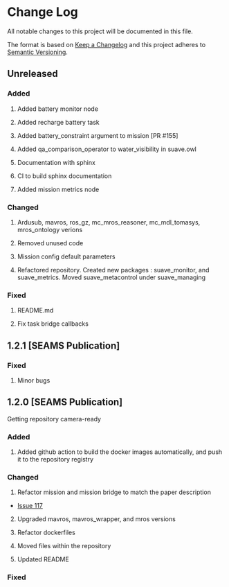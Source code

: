 
# Change Log
All notable changes to this project will be documented in this file.

The format is based on [Keep a Changelog](http://keepachangelog.com/)
and this project adheres to [Semantic Versioning](http://semver.org/).

## Unreleased

### Added

1. Added battery monitor node

2. Added recharge battery task

4. Added battery_constraint argument to mission [PR #155]

5. Added qa_comparison_operator to water_visibility in suave.owl

6. Documentation with sphinx

7. CI to build sphinx documentation

8. Added mission metrics node

### Changed

1. Ardusub, mavros, ros_gz, mc_mros_reasoner, mc_mdl_tomasys, mros_ontology verions

2. Removed unused code

3. Mission config default parameters

4. Refactored repository. Created new packages : suave_monitor, and suave_metrics. Moved suave_metacontrol under suave_managing

### Fixed

1. README.md

2. Fix task bridge callbacks

## 1.2.1 [SEAMS Publication]

### Fixed

1. Minor bugs

## 1.2.0 [SEAMS Publication]

Getting repository camera-ready

### Added

1. Added github action to build the docker images automatically, and push it to the repository registry

### Changed

1. Refactor mission and mission bridge to match the paper description
  * [Issue 117](https://github.com/kas-lab/suave/issues/117)


2. Upgraded mavros, mavros_wrapper, and mros versions

3. Refactor dockerfiles

4. Moved files within the repository

5. Updated README

### Fixed

